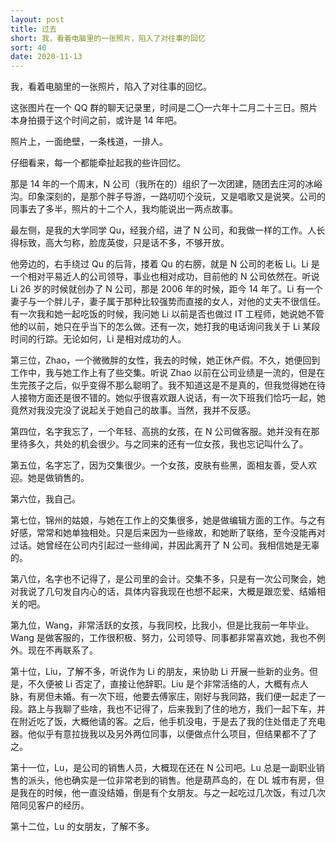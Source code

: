 ```yaml
---
layout: post
title: 过去
short: 我，看着电脑里的一张照片，陷入了对往事的回忆
sort: 40
date: 2020-11-13
---
```


我，看着电脑里的一张照片，陷入了对往事的回忆。

这张图片在一个 QQ 群的聊天记录里，时间是二〇一六年十二月二十三日。照片本身拍摄于这个时间之前，或许是 14 年吧。

照片上，一面绝壁，一条栈道，一排人。

仔细看来，每一个都能牵扯起我的些许回忆。

那是 14 年的一个周末，N 公司（我所在的）组织了一次团建，随团去庄河的冰峪沟。印象深刻的，是那个胖子导游，一路叨叨个没玩，又是唱歌又是说笑。公司的同事去了多半，照片的十二个人，我均能说出一两点故事。

最左侧，是我的大学同学 Qu，经我介绍，进了 N 公司，和我做一样的工作。人长得标致，高大匀称，脸庞英俊，只是话不多，不够开放。

他旁边的，右手绕过 Qu 的后背，搂着 Qu 的右膀，就是 N 公司的老板 Li。Li 是一个相对平易近人的公司领导，事业也相对成功，目前他的 N 公司依然在。听说 Li 26 岁的时候就创办了 N 公司，那是 2006 年的时候，距今 14 年了。Li 有一个妻子与一个胖儿子，妻子属于那种比较强势而直接的女人，对他的丈夫不很信任。有一次我和她一起吃饭的时候，我问她 Li 以前是否也做过 IT 工程师，她说她不管他的以前，她只在乎当下的怎么做。还有一次，她打我的电话询问我关于 Li 某段时间的行踪。无论如何，Li 是相对成功的人。

第三位，Zhao，一个微微胖的女性，我去的时候，她正休产假。不久，她便回到工作中，我与她工作上有了些交集。听说 Zhao 以前在公司业绩是一流的，但是在生完孩子之后，似乎变得不那么聪明了。我不知道这是不是真的，但我觉得她在待人接物方面还是很不错的。她似乎很喜欢跟人说话，有一次下班我们恰巧一起，她竟然对我没完没了说起关于她自己的故事。当然，我并不反感。

第四位，名字我忘了，一个年轻、高挑的女孩，在 N 公司做客服。她并没有在那里待多久，共处的机会很少。与之同来的还有一位女孩，我也忘记叫什么了。

第五位，名字忘了，因为交集很少。一个女孩，皮肤有些黑，面相友善，受人欢迎。她是做销售的。

第六位，我自己。

第七位，锦州的姑娘，与她在工作上的交集很多，她是做编辑方面的工作。与之有好感，常常和她单独相处。只是后来因为一些缘故，和她断了联络，至今没能再对过话。她曾经在公司内引起过一些绯闻，并因此离开了 N 公司。我相信她是无辜的。

第八位，名字也不记得了，是公司里的会计。交集不多，只是有一次公司聚会，她对我说了几句发自内心的话，具体内容我现在也想不起来，大概是跟恋爱、结婚相关的吧。

第九位，Wang，非常活跃的女孩，与我同校，比我小，但是比我前一年毕业。Wang 是做客服的，工作很积极、努力，公司领导、同事都非常喜欢她，我也不例外。现在不再联系了。

第十位，Liu，了解不多，听说作为 Li 的朋友，来协助 Li 开展一些新的业务。但是，不久便被 Li 否定了，直接让他辞职。Liu 是个非常活络的人，大概有点人脉，有房但未婚。有一次下班，他要去傅家庄，刚好与我同路，我们便一起走了一段。路上与我聊了些啥，我也不记得了，后来我到了住的地方，我们一起下车，并在附近吃了饭，大概他请的客。之后，他手机没电，于是去了我的住处借走了充电器。他似乎有意拉拢我以及另外两位同事，以便做点什么项目，但结果都不了了之。

第十一位，Lu，是公司的销售人员，大概现在还在 N 公司吧。Lu 总是一副职业销售的派头，他也确实是一位非常老到的销售。他是葫芦岛的，在 DL 城市有房，但是我在的时候，他一直没结婚，倒是有个女朋友。与之一起吃过几次饭，有过几次陪同见客户的经历。

第十二位，Lu 的女朋友，了解不多。
